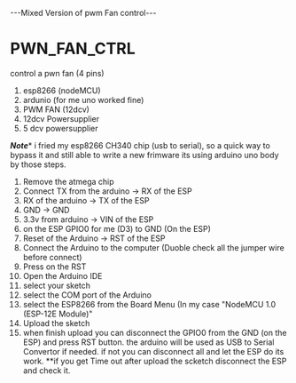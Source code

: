 ---Mixed Version of pwm Fan control---
# PWN_FAN_CTRL
control a pwn fan (4 pins) 
1. esp8266 (nodeMCU)
2. ardunio (for me uno worked fine)
3. PWM FAN (12dcv)
4. 12dcv Powersupplier
5. 5 dcv powersupplier



***Note****
i fried my esp8266 CH340 chip (usb to serial), so a quick way to bypass it and still able to write a new frimware
its using arduino uno body by those steps.
  1. Remove the atmega chip
  2. Connect TX from the arduino -> RX of the ESP
  3. RX of the arduino -> TX of the ESP
  4. GND -> GND
  5. 3.3v from arduino -> VIN of the ESP
  6. on the ESP GPIO0 for me (D3) to GND (On the ESP)
  7. Reset of the Arduino -> RST of the ESP
  8. Connect the Arduino to the computer (Duoble check all the jumper wire before connect)
  9. Press on the RST
  10. Open the Arduino IDE
  11. select your sketch
  12. select the COM port of the Arduino
  13. select the ESP8266 from the Board Menu (In my case "NodeMCU 1.0 (ESP-12E Module)"
  14. Upload the sketch
  15. when finish upload you can disconnect the GPIO0 from the GND (on the ESP) and press RST button. 
      the arduino will be used as USB to Serial Convertor if needed. if not you can disconnect all and let the ESP do its work.
      **if you get Time out after upload the scketch disconnect the ESP and check it.
